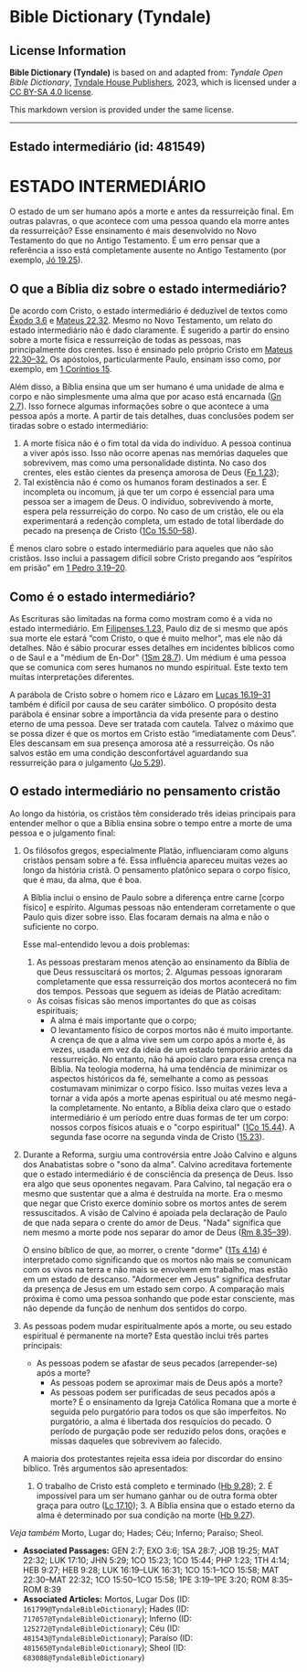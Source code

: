 # Bible Dictionary (Tyndale)

## License Information

**Bible Dictionary (Tyndale)** is based on and adapted from: _Tyndale Open Bible Dictionary_, [Tyndale House Publishers](https://tyndaleopenresources.com/), 2023, which is licensed under a [CC BY-SA 4.0 license](https://creativecommons.org/licenses/by-sa/4.0/legalcode.en).

This markdown version is provided under the same license.



--------------------------------

## Estado intermediário (id: 481549)

ESTADO INTERMEDIÁRIO
====================

O estado de um ser humano após a morte e antes da ressurreição final. Em outras palavras, o que acontece com uma pessoa quando ela morre antes da ressurreição? Esse ensinamento é mais desenvolvido no Novo Testamento do que no Antigo Testamento. É um erro pensar que a referência a isso está completamente ausente no Antigo Testamento (por exemplo, [Jó 19\.25](https://ref.ly/Job19:25)).

O que a Bíblia diz sobre o estado intermediário?
------------------------------------------------

De acordo com Cristo, o estado intermediário é deduzível de textos como [Êxodo 3\.6](https://ref.ly/Exod3:6) e [Mateus 22\.32](https://ref.ly/Matt22:32). Mesmo no Novo Testamento, um relato do estado intermediário não é dado claramente. É sugerido a partir do ensino sobre a morte física e ressurreição de todas as pessoas, mas principalmente dos crentes. Isso é ensinado pelo próprio Cristo em [Mateus 22\.30–32\.](https://ref.ly/Matt22:30-Matt22:32) Os apóstolos, particularmente Paulo, ensinam isso como, por exemplo, em [1 Coríntios 15](https://ref.ly/1Cor15:1-1Cor15:58).

Além disso, a Bíblia ensina que um ser humano é uma unidade de alma e corpo e não simplesmente uma alma que por acaso está encarnada ([Gn 2\.7](https://ref.ly/Gen2:7)). Isso fornece algumas informações sobre o que acontece a uma pessoa após a morte. A partir de tais detalhes, duas conclusões podem ser tiradas sobre o estado intermediário:

1. A morte física não é o fim total da vida do indivíduo. A pessoa continua a viver após isso. Isso não ocorre apenas nas memórias daqueles que sobrevivem, mas como uma personalidade distinta. No caso dos crentes, eles estão cientes da presença amorosa de Deus ([Fp 1\.23](https://ref.ly/Phil1:23));
2. Tal existência não é como os humanos foram destinados a ser. É incompleta ou incomum, já que ter um corpo é essencial para uma pessoa ser a imagem de Deus. O indivíduo, sobrevivendo à morte, espera pela ressurreição do corpo. No caso de um cristão, ele ou ela experimentará a redenção completa, um estado de total liberdade do pecado na presença de Cristo ([1Co 15\.50–58](https://ref.ly/1Cor15:50-1Cor15:58)).

É menos claro sobre o estado intermediário para aqueles que não são cristãos. Isso inclui a passagem difícil sobre Cristo pregando aos “espíritos em prisão” em [1 Pedro 3\.19–20](https://ref.ly/1Pet3:19-1Pet3:20).

Como é o estado intermediário?
------------------------------

As Escrituras são limitadas na forma como mostram como é a vida no estado intermediário. Em [Filipenses 1\.23,](https://ref.ly/Phil1:23) Paulo diz de si mesmo que após sua morte ele estará “com Cristo, o que é muito melhor", mas ele não dá detalhes. Não é sábio procurar esses detalhes em incidentes bíblicos como o de Saul e a "médium de En\-Dor" ([1Sm 28\.7](https://ref.ly/1Sam28:7)). Um médium é uma pessoa que se comunica com seres humanos no mundo espiritual. Este texto tem muitas interpretações diferentes.

A parábola de Cristo sobre o homem rico e Lázaro em [Lucas 16\.19–31](https://ref.ly/Luke16:19-Luke16:31) também é difícil por causa de seu caráter simbólico. O propósito desta parábola é ensinar sobre a importância da vida presente para o destino eterno de uma pessoa. Deve ser tratada com cautela. Talvez o máximo que se possa dizer é que os mortos em Cristo estão “imediatamente com Deus”. Eles descansam em sua presença amorosa até a ressurreição. Os não salvos estão em uma condição desconfortável aguardando sua ressurreição para o julgamento ([Jo 5\.29](https://ref.ly/John5:29)).

O estado intermediário no pensamento cristão
--------------------------------------------

Ao longo da história, os cristãos têm considerado três ideias principais para entender melhor o que a Bíblia ensina sobre o tempo entre a morte de uma pessoa e o julgamento final:

1. Os filósofos gregos, especialmente Platão, influenciaram como alguns cristãos pensam sobre a fé. Essa influência apareceu muitas vezes ao longo da história cristã. O pensamento platônico separa o corpo físico, que é mau, da alma, que é boa.

    A Bíblia inclui o ensino de Paulo sobre a diferença entre carne \[corpo físico] e espírito. Algumas pessoas não entenderam corretamente o que Paulo quis dizer sobre isso. Elas focaram demais na alma e não o suficiente no corpo.

    Esse mal\-entendido levou a dois problemas:

    1. As pessoas prestaram menos atenção ao ensinamento da Bíblia de que Deus ressuscitará os mortos;
        2. Algumas pessoas ignoraram completamente que essa ressurreição dos mortos acontecerá no fim dos tempos.
        Pessoas que seguem as ideias de Platão acreditam:

    * As coisas físicas são menos importantes do que as coisas espirituais;
        * A alma é mais importante que o corpo;
        * O levantamento físico de corpos mortos não é muito importante.
        A crença de que a alma vive sem um corpo após a morte é, às vezes, usada em vez da ideia de um estado temporário antes da ressurreição. No entanto, não há apoio claro para essa crença na Bíblia. Na teologia moderna, há uma tendência de minimizar os aspectos históricos da fé, semelhante a como as pessoas costumavam minimizar o corpo físico. Isso muitas vezes leva a tornar a vida após a morte apenas espiritual ou até mesmo negá\-la completamente. No entanto, a Bíblia deixa claro que o estado intermediário é um período entre duas formas de ter um corpo: nossos corpos físicos atuais e o "corpo espiritual" ([1Co 15\.44](https://ref.ly/1Cor15:44)). A segunda fase ocorre na segunda vinda de Cristo ([15\.23](https://ref.ly/1Cor15:23)).

2. Durante a Reforma, surgiu uma controvérsia entre João Calvino e alguns dos Anabatistas sobre o "sono da alma". Calvino acreditava fortemente que o estado intermediário é de consciência da presença de Deus. Isso era algo que seus oponentes negavam. Para Calvino, tal negação era o mesmo que sustentar que a alma é destruída na morte. Era o mesmo que negar que Cristo exerce domínio sobre os mortos antes de serem ressuscitados. A visão de Calvino é apoiada pela declaração de Paulo de que nada separa o crente do amor de Deus. "Nada" significa que nem mesmo a morte pode nos separar do amor de Deus ([Rm 8\.35–39](https://ref.ly/Rom8:35-Rom8:39)).

    O ensino bíblico de que, ao morrer, o crente "dorme" ([1Ts 4\.14](https://ref.ly/1Thess4:14)) é interpretado como significando que os mortos não mais se comunicam com os vivos na terra e não mais se envolvem em trabalho, mas estão em um estado de descanso. "Adormecer em Jesus" significa desfrutar da presença de Jesus em um estado sem corpo. A comparação mais próxima é como uma pessoa sonhando que pode estar consciente, mas não depende da função de nenhum dos sentidos do corpo.

3. As pessoas podem mudar espiritualmente após a morte, ou seu estado espiritual é permanente na morte? Esta questão inclui três partes principais:

    * As pessoas podem se afastar de seus pecados (arrepender\-se) após a morte?
        * As pessoas podem se aproximar mais de Deus após a morte?
        * As pessoas podem ser purificadas de seus pecados após a morte?
        É o ensinamento da Igreja Católica Romana que a morte é seguida pelo purgatório para todos os que são imperfeitos. No purgatório, a alma é libertada dos resquícios do pecado. O período de purgação pode ser reduzido pelos dons, orações e missas daqueles que sobrevivem ao falecido.

    A maioria dos protestantes rejeita essa ideia por discordar do ensino bíblico. Três argumentos são apresentados:

    1. O trabalho de Cristo está completo e terminado ([Hb 9\.28](https://ref.ly/Heb9:28));
        2. É impossível para um ser humano ganhar ou de outra forma obter graça para outro ([Lc 17\.10](https://ref.ly/Luke17:10));
        3. A Bíblia ensina que o estado eterno da alma é determinado por sua condição na morte ([Hb 9\.27](https://ref.ly/Heb9:27)).

*Veja também* Morto, Lugar do; Hades; Céu; Inferno; Paraíso; Sheol.

* **Associated Passages:** GEN 2:7; EXO 3:6; 1SA 28:7; JOB 19:25; MAT 22:32; LUK 17:10; JHN 5:29; 1CO 15:23; 1CO 15:44; PHP 1:23; 1TH 4:14; HEB 9:27; HEB 9:28; LUK 16:19–LUK 16:31; 1CO 15:1–1CO 15:58; MAT 22:30–MAT 22:32; 1CO 15:50–1CO 15:58; 1PE 3:19–1PE 3:20; ROM 8:35–ROM 8:39
* **Associated Articles:** Mortos, Lugar Dos (ID: `161799@TyndaleBibleDictionary`); Hades (ID: `717057@TyndaleBibleDictionary`); Inferno (ID: `125272@TyndaleBibleDictionary`); Céu (ID: `481543@TyndaleBibleDictionary`); Paraíso (ID: `481565@TyndaleBibleDictionary`); Sheol (ID: `683088@TyndaleBibleDictionary`)

